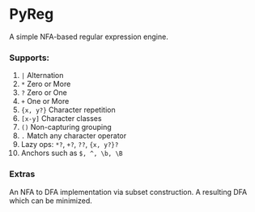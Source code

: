 # PyReg

A simple NFA-based regular expression engine.

### Supports:
  1. ``|`` Alternation
  2. ``*`` Zero or More
  3. ``?`` Zero or One
  4. ``+`` One or More
  5. ``{x, y?}`` Character repetition
  6. ``[x-y]`` Character classes
  7. ``()`` Non-capturing grouping
  8. ``.`` Match any character operator
  9. Lazy ops: ``*?``, ``+?``, ``??``, ``{x, y?}?`` 
  10. Anchors such as ``$, ^, \b, \B``


### Extras
An NFA to DFA implementation via subset construction.
A resulting DFA which can be minimized.
